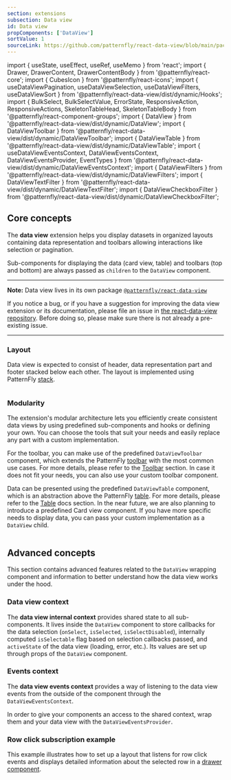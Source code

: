 ```yaml
---
section: extensions
subsection: Data view
id: Data view
propComponents: ['DataView']
sortValue: 1
sourceLink: https://github.com/patternfly/react-data-view/blob/main/packages/module/patternfly-docs/content/extensions/data-view/examples/DataView/DataView.md
--- 
```

import { useState, useEffect, useRef, useMemo } from 'react';
import { Drawer, DrawerContent, DrawerContentBody } from '@patternfly/react-core';
import { CubesIcon } from '@patternfly/react-icons';
import { useDataViewPagination, useDataViewSelection, useDataViewFilters, useDataViewSort } from '@patternfly/react-data-view/dist/dynamic/Hooks';
import { BulkSelect, BulkSelectValue, ErrorState, ResponsiveAction, ResponsiveActions, SkeletonTableHead, SkeletonTableBody } from '@patternfly/react-component-groups';
import { DataView } from '@patternfly/react-data-view/dist/dynamic/DataView';
import { DataViewToolbar } from '@patternfly/react-data-view/dist/dynamic/DataViewToolbar';
import { DataViewTable } from '@patternfly/react-data-view/dist/dynamic/DataViewTable';
import { useDataViewEventsContext, DataViewEventsContext, DataViewEventsProvider, EventTypes } from '@patternfly/react-data-view/dist/dynamic/DataViewEventsContext';
import { DataViewFilters } from '@patternfly/react-data-view/dist/dynamic/DataViewFilters';
import { DataViewTextFilter } from '@patternfly/react-data-view/dist/dynamic/DataViewTextFilter';
import { DataViewCheckboxFilter } from '@patternfly/react-data-view/dist/dynamic/DataViewCheckboxFilter';

## Core concepts

The **data view** extension helps you display datasets in organized layouts containing data representation and toolbars allowing interactions like selection or pagination. 

Sub-components for displaying the data (card view, table) and toolbars (top and bottom) are always passed as `children` to the `DataView` component.

---

**Note:** Data view lives in its own package [`@patternfly/react-data-view`](https://www.npmjs.com/package/@patternfly/react-data-view)

If you notice a bug, or if you have a suggestion for improving the data view extension or its documentation, please file an issue in [the react-data-view repository](https://github.com/patternfly/react-data-view/issues). Before doing so, please make sure there is not already a pre-existing issue.

---

### Layout

Data view is expected to consist of header, data representation part and footer stacked below each other. The layout is implemented using PatternFly [stack](/layouts/stack). 

```js file="./AbstractLayoutExample.tsx"

```

### Modularity

The extension's modular architecture lets you efficiently create consistent data views by using predefined sub-components and hooks or defining your own. You can choose the tools that suit your needs and easily replace any part with a custom implementation.

For the toolbar, you can make use of the predefined `DataViewToolbar` component, which extends the PatternFly [toolbar](/components/toolbar) with the most common use cases. For more details, please refer to the [Toolbar](/extensions/data-view/toolbar) section. In case it does not fit your needs, you can also use your custom toolbar component.

Data can be presented using the predefined `DataViewTable` component, which is an abstraction above the PatternFly [table](/components/table). For more details, please refer to the [Table](/extensions/data-view/table) docs section. In the near future, we are also planning to introduce a predefined Card view component. If you have more specific needs to display data, you can pass your custom implementation as a `DataView` child.

```js file="./PredefinedLayoutFullExample.tsx"

```

## Advanced concepts

This section contains advanced features related to the `DataView` wrapping component and information to better understand how the data view works under the hood. 

### Data view context

The **data view internal context** provides shared state to all sub-components. It lives inside the `DataView` component to store callbacks for the data selection (`onSelect`, `isSelected`, `isSelectDisabled`), internally computed `isSelectable` flag based on selection callbacks passed, and `activeState` of the data view (loading, error, etc.). Its values are set up through props of the `DataView` component.

### Events context

The **data view events context** provides a way of listening to the data view events from the outside of the component through the `DataViewEventsContext`. 

In order to give your components an access to the shared context, wrap them and your data view with the `DataViewEventsProvider`.

### Row click subscription example
This example illustrates how to set up a layout that listens for row click events and displays detailed information about the selected row in a [drawer component](/components/drawer).


```js file="./EventsExample.tsx"

```
